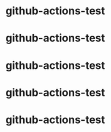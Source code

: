 # github-actions-test
# github-actions-test
# github-actions-test
# github-actions-test
# github-actions-test
